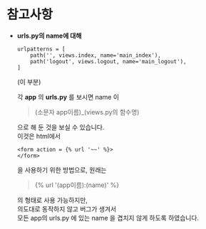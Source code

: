 # 참고사항

* **urls.py의 name에 대해**

    ```django html
    urlpatterns = [
        path('', views.index, name='main_index'),
        path('logout', views.logout, name='main_logout'),
    ]
    ```
    (이 부분)

    각 __app__ 의 __urls.py__ 를 보시면 name 이

    > (소문자 app이름)_(views.py의 함수명)

    으로 해 둔 것을 보실 수 있습니다.  
    이것은 html에서
    ```django html
    <form action = {% url '~~' %}>
    </form>
    ```
    을 사용하기 위한 방법으로, 원래는  
    > {% url '(app이름):(name)' %}

    의 형태로 사용 가능하지만,  
    의도대로 동작하지 않고 버그가 생겨서  
    모든 app의 urls.py 에 있는 name 을 겹치지 않게 하도록 하였습니다.
